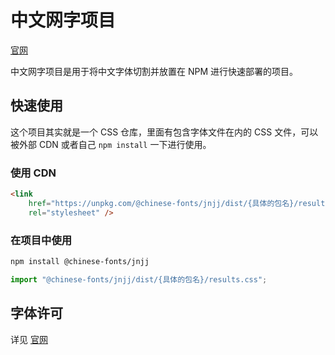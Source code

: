 # 中文网字项目

[官网](https://chinese-font.netlify.app/fonts/jnjj)

中文网字项目是用于将中文字体切割并放置在 NPM 进行快速部署的项目。

## 快速使用

这个项目其实就是一个 CSS 仓库，里面有包含字体文件在内的 CSS 文件，可以被外部 CDN 或者自己 `npm install` 一下进行使用。

### 使用 CDN

```html
<link
    href="https://unpkg.com/@chinese-fonts/jnjj/dist/{具体的包名}/results.css"
    rel="stylesheet" />
```

### 在项目中使用

```sh
npm install @chinese-fonts/jnjj
```

```ts
import "@chinese-fonts/jnjj/dist/{具体的包名}/results.css";
```

## 字体许可

详见 [官网](https://chinese-font.netlify.app/fonts/jnjj)
